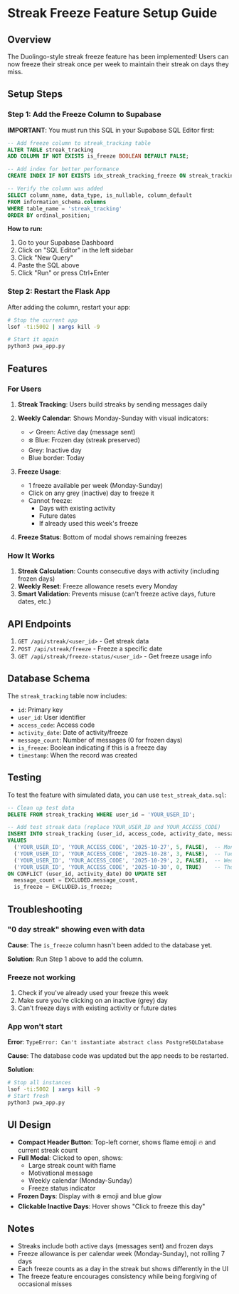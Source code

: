 # Streak Freeze Feature Setup Guide

## Overview
The Duolingo-style streak freeze feature has been implemented! Users can now freeze their streak once per week to maintain their streak on days they miss.

## Setup Steps

### Step 1: Add the Freeze Column to Supabase

**IMPORTANT**: You must run this SQL in your Supabase SQL Editor first:

```sql
-- Add freeze column to streak_tracking table
ALTER TABLE streak_tracking 
ADD COLUMN IF NOT EXISTS is_freeze BOOLEAN DEFAULT FALSE;

-- Add index for better performance
CREATE INDEX IF NOT EXISTS idx_streak_tracking_freeze ON streak_tracking(user_id, is_freeze);

-- Verify the column was added
SELECT column_name, data_type, is_nullable, column_default 
FROM information_schema.columns 
WHERE table_name = 'streak_tracking'
ORDER BY ordinal_position;
```

**How to run:**
1. Go to your Supabase Dashboard
2. Click on "SQL Editor" in the left sidebar
3. Click "New Query"
4. Paste the SQL above
5. Click "Run" or press Ctrl+Enter

### Step 2: Restart the Flask App

After adding the column, restart your app:

```bash
# Stop the current app
lsof -ti:5002 | xargs kill -9

# Start it again
python3 pwa_app.py
```

## Features

### For Users

1. **Streak Tracking**: Users build streaks by sending messages daily
2. **Weekly Calendar**: Shows Monday-Sunday with visual indicators:
   - ✓ Green: Active day (message sent)
   - ❄️ Blue: Frozen day (streak preserved)
   - Grey: Inactive day
   - Blue border: Today

3. **Freeze Usage**: 
   - 1 freeze available per week (Monday-Sunday)
   - Click on any grey (inactive) day to freeze it
   - Cannot freeze:
     - Days with existing activity
     - Future dates
     - If already used this week's freeze

4. **Freeze Status**: Bottom of modal shows remaining freezes

### How It Works

1. **Streak Calculation**: Counts consecutive days with activity (including frozen days)
2. **Weekly Reset**: Freeze allowance resets every Monday
3. **Smart Validation**: Prevents misuse (can't freeze active days, future dates, etc.)

## API Endpoints

1. `GET /api/streak/<user_id>` - Get streak data
2. `POST /api/streak/freeze` - Freeze a specific date
3. `GET /api/streak/freeze-status/<user_id>` - Get freeze usage info

## Database Schema

The `streak_tracking` table now includes:
- `id`: Primary key
- `user_id`: User identifier
- `access_code`: Access code
- `activity_date`: Date of activity/freeze
- `message_count`: Number of messages (0 for frozen days)
- `is_freeze`: Boolean indicating if this is a freeze day
- `timestamp`: When the record was created

## Testing

To test the feature with simulated data, you can use `test_streak_data.sql`:

```sql
-- Clean up test data
DELETE FROM streak_tracking WHERE user_id = 'YOUR_USER_ID';

-- Add test streak data (replace YOUR_USER_ID and YOUR_ACCESS_CODE)
INSERT INTO streak_tracking (user_id, access_code, activity_date, message_count, is_freeze)
VALUES 
  ('YOUR_USER_ID', 'YOUR_ACCESS_CODE', '2025-10-27', 5, FALSE),  -- Monday
  ('YOUR_USER_ID', 'YOUR_ACCESS_CODE', '2025-10-28', 3, FALSE),  -- Tuesday
  ('YOUR_USER_ID', 'YOUR_ACCESS_CODE', '2025-10-29', 2, FALSE),  -- Wednesday
  ('YOUR_USER_ID', 'YOUR_ACCESS_CODE', '2025-10-30', 0, TRUE)    -- Thursday (frozen)
ON CONFLICT (user_id, activity_date) DO UPDATE SET
  message_count = EXCLUDED.message_count,
  is_freeze = EXCLUDED.is_freeze;
```

## Troubleshooting

### "0 day streak" showing even with data

**Cause**: The `is_freeze` column hasn't been added to the database yet.

**Solution**: Run Step 1 above to add the column.

### Freeze not working

1. Check if you've already used your freeze this week
2. Make sure you're clicking on an inactive (grey) day
3. Can't freeze days with existing activity or future dates

### App won't start

**Error**: `TypeError: Can't instantiate abstract class PostgreSQLDatabase`

**Cause**: The database code was updated but the app needs to be restarted.

**Solution**: 
```bash
# Stop all instances
lsof -ti:5002 | xargs kill -9
# Start fresh
python3 pwa_app.py
```

## UI Design

- **Compact Header Button**: Top-left corner, shows flame emoji 🔥 and current streak count
- **Full Modal**: Clicked to open, shows:
  - Large streak count with flame
  - Motivational message
  - Weekly calendar (Monday-Sunday)
  - Freeze status indicator
- **Frozen Days**: Display with ❄️ emoji and blue glow
- **Clickable Inactive Days**: Hover shows "Click to freeze this day"

## Notes

- Streaks include both active days (messages sent) and frozen days
- Freeze allowance is per calendar week (Monday-Sunday), not rolling 7 days
- Each freeze counts as a day in the streak but shows differently in the UI
- The freeze feature encourages consistency while being forgiving of occasional misses

